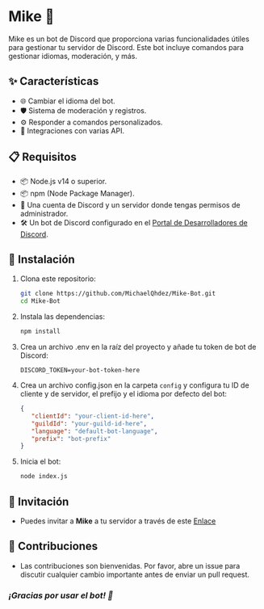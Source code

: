 # Mike 🤖

Mike es un bot de Discord que proporciona varias funcionalidades útiles para gestionar tu servidor de Discord. Este bot incluye comandos para gestionar idiomas, moderación, y más.

## ✨ Características

- 🌐 Cambiar el idioma del bot.
- 🛡️ Sistema de moderación y registros.
- ⚙️ Responder a comandos personalizados.
- 🔗 Integraciones con varias API.

## 📋 Requisitos

- 📦 Node.js v14 o superior.
- 📦 npm (Node Package Manager).
- 👤 Una cuenta de Discord y un servidor donde tengas permisos de administrador.
- 🛠️ Un bot de Discord configurado en el [Portal de Desarrolladores de Discord](https://discord.com/developers/applications).

## 🚀 Instalación

1. Clona este repositorio:
   ```bash
   git clone https://github.com/MichaelQhdez/Mike-Bot.git
   cd Mike-Bot
   ```
   
2. Instala las dependencias:
   ```bash
   npm install
   ```

3. Crea un archivo .env en la raíz del proyecto y añade tu token de bot de Discord:
   ```env
   DISCORD_TOKEN=your-bot-token-here
   ```

4. Crea un archivo config.json en la carpeta `config` y configura tu ID de cliente y de servidor, el prefijo y el idioma por defecto del bot:
   ```json
   {
      "clientId": "your-client-id-here",
      "guildId": "your-guild-id-here",
      "language": "default-bot-language",
      "prefix": "bot-prefix"
   }
   ```

5. Inicia el bot:

   ```bash
   node index.js
   ```

## 🔗 Invitación 

- Puedes invitar a **Mike** a tu servidor a través de este [Enlace](https://discord.com/oauth2/authorize?client_id=1241620050683891752&permissions=8&scope=bot+applications.commands)

## 🤝 Contribuciones
- Las contribuciones son bienvenidas. Por favor, abre un issue para discutir cualquier cambio importante antes de enviar un pull request.


### *¡Gracias por usar el bot! 🎉*
